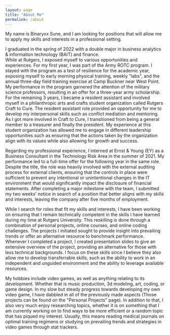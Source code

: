 ```yaml
---
layout: page  
title: "About Me"  
permalink: /about  
---
```

My name is Binaryxx Sune, and I am looking for positions that will allow me to apply my skills and interests in a professional setting.  
  
I graduated in the spring of 2022 with a double major in business analytics & information technology (BAIT) and finance.   
While at Rutgers, I exposed myself to various opportunities and experiences. For my first year, I was part of the Army ROTC program. I stayed with the program as a test of resilience for the academic year, exposing myself to early morning physical training, weekly "labs", and the annual three-day field training exercise at Camp Buckner near West Point. My performance in the program garnered the attention of the military science professors, resulting in an offer for a three-year army scholarship.   
For the remaining 3 years, I became a resident assistant and involved myself in a philanthropic arts and crafts student organization called Rutgers Craft to Cure. The resident assistant role provided an opportunity for me to develop my interpersonal skills such as conflict mediation and mentoring. As I got more involved in Craft to Cure, I transitioned from being a general member to a treasurer and finally the president. My experience at this student organization has allowed me to engage in different leadership opportunities such as ensuring that the actions taken by the organization align with its values while also allowing for growth and success.
  
Regarding my professional experience, I interned at Ernst & Young (EY) as a Business Consultant in the Technology Risk Area in the summer of 2021. My performance led to a full-time offer for the following year in the same role. Despite the title, the role was heavily involved with the external auditing process for external clients, ensuring that the controls in place were sufficient to prevent any intentional or unintentional changes in the IT environment that would significantly impact the disclosure of financial statements. After completing a major milestone with the team, I submitted my two weeks' notice in search of a position that better aligns with my skills and interests, leaving the company after five months of employment.

While I search for roles that fit my skills and interests, I have been working on ensuring that I remain technically competent in the skills I have learned during my time at Rutgers University. This reskilling is done through a combination of personal projects, online courses, and online coding challenges. The projects I initiated sought to provide insight into prevailing trends or offer an alternative resource to benchmark performance. Whenever I completed a project, I created presentation slides to give an extensive overview of the project, providing an alternative for those with less technical backgrounds. I focus on these skills since I believe they also allow me to develop transferrable skills, such as the ability to work in an independent and unguided environment and the ability to leverage available resources.
  
  
My hobbies include video games, as well as anything relating to its development. Whether that is music production, 3d modeling, art, coding, or game design. In my slow but steady progress towards developing my own video game, I have dabbled in all of the previously made aspects (Those projects can be found on the "Personal Projects" page).
In addition to that, I also very much enjoy researching topics, whether it is on something that I am currently working on to find ways to be more efficient or a random topic that has piqued my interest. Usually, this means reading medical journals on optimal training regimens or studying on prevailing trends and strategies in video games through stat trackers.

